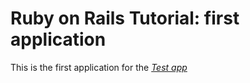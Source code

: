 # Ruby on Rails Tutorial: first application

This is the first application for the
[*Test app*](http://test.org/)
